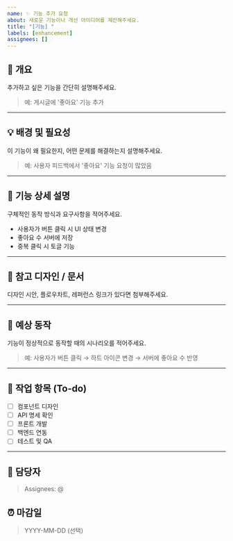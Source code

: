 ```yaml
---
name: ✨ 기능 추가 요청
about: 새로운 기능이나 개선 아이디어를 제안해주세요.
title: "[기능] "
labels: [enhancement]
assignees: []
---
```


## 📌 개요
추가하고 싶은 기능을 간단히 설명해주세요.

> 예: 게시글에 '좋아요' 기능 추가

---

## 💡 배경 및 필요성
이 기능이 왜 필요한지, 어떤 문제를 해결하는지 설명해주세요.

> 예: 사용자 피드백에서 '좋아요' 기능 요청이 많았음

---

## 🧩 기능 상세 설명
구체적인 동작 방식과 요구사항을 적어주세요.

- 사용자가 버튼 클릭 시 UI 상태 변경
- 좋아요 수 서버에 저장
- 중복 클릭 시 토글 기능

---

## 🎨 참고 디자인 / 문서
디자인 시안, 플로우차트, 레퍼런스 링크가 있다면 첨부해주세요.

---

## 🧪 예상 동작
기능이 정상적으로 동작할 때의 시나리오를 적어주세요.

> 예: 사용자가 버튼 클릭 → 하트 아이콘 변경 → 서버에 좋아요 수 반영

---

## 🔧 작업 항목 (To-do)
- [ ] 컴포넌트 디자인
- [ ] API 명세 확인
- [ ] 프론트 개발
- [ ] 백엔드 연동
- [ ] 테스트 및 QA

---

## 👤 담당자
> Assignees: @

## ⏰ 마감일
> YYYY-MM-DD (선택)

